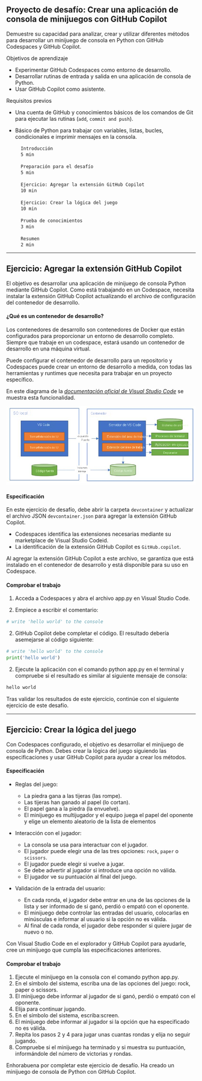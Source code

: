 

## Proyecto de desafío: Crear una aplicación de consola de minijuegos con GitHub Copilot

Demuestre su capacidad para analizar, crear y utilizar diferentes métodos para desarrollar un minijuego de consola en Python con GitHub Codespaces y GitHub Copilot.

Objetivos de aprendizaje
- Experimentar GitHub Codespaces como entorno de desarrollo.
- Desarrollar rutinas de entrada y salida en una aplicación de consola de Python.
- Usar GitHub Copilot como asistente.

Requisitos previos
- Una cuenta de GitHub y conocimientos básicos de los comandos de Git para ejecutar las rutinas (`add`, `commit and push`).
- Básico de Python para trabajar con variables, listas, bucles, condicionales e imprimir mensajes en la consola.

        Introducción
        5 min

        Preparación para el desafío
        5 min

        Ejercicio: Agregar la extensión GitHub Copilot
        10 min

        Ejercicio: Crear la lógica del juego
        10 min

        Prueba de conocimientos
        3 min

        Resumen
        2 min
___ 

## Ejercicio: Agregar la extensión GitHub Copilot

El objetivo es desarrollar una aplicación de minijuego de consola Python mediante GitHub Copilot. Como está trabajando en un Codespace, necesita instalar la extensión GitHub Copilot actualizando el archivo de configuración del contenedor de desarrollo.

#### ¿Qué es un contenedor de desarrollo?
Los contenedores de desarrollo son contenedores de Docker que están configurados para proporcionar un entorno de desarrollo completo. Siempre que trabaje en un codespace, estará usando un contenedor de desarrollo en una máquina virtual.

Puede configurar el contenedor de desarrollo para un repositorio y Codespaces puede crear un entorno de desarrollo a medida, con todas las herramientas y runtimes que necesita para trabajar en un proyecto específico.

En este diagrama de la *[documentación oficial de Visual Studio Code][5]* se muestra esta funcionalidad.

[5]: https://code.visualstudio.com/docs/remote/containers

![image](./img/dev-container.png)

#### Especificación
En este ejercicio de desafío, debe abrir la carpeta `devcontainer` y actualizar el archivo JSON `devcontainer.json` para agregar la extensión GitHub Copilot.

- Codespaces identifica las extensiones necesarias mediante su marketplace de Visual Studio Codeid.
- La identificación de la extensión GitHub Copilot es `GitHub.copilot`.

Al agregar la extensión GitHub Copilot a este archivo, se garantiza que está instalado en el contenedor de desarrollo y está disponible para su uso en Codespace.

#### Comprobar el trabajo
1. Acceda a Codespaces y abra el archivo app.py en Visual Studio Code.

2. Empiece a escribir el comentario:
``` py
# write 'hello world' to the console
```

2. GitHub Copilot debe completar el código. El resultado debería asemejarse al código siguiente:
``` py
# write 'hello world' to the console
print('hello world')
```

2. Ejecute la aplicación con el comando python app.py en el terminal y compruebe si el resultado es similar al siguiente mensaje de consola:
``` bash
hello world
```

Tras validar los resultados de este ejercicio, continúe con el siguiente ejercicio de este desafío.

___ 

## Ejercicio: Crear la lógica del juego

Con Codespaces configurado, el objetivo es desarrollar el minijuego de consola de Python. Debes crear la lógica del juego siguiendo las especificaciones y usar GitHub Copilot para ayudar a crear los métodos.

#### Especificación

- Reglas del juego:
    - La piedra gana a las tijeras (las rompe).
    - Las tijeras han ganado al papel (lo cortan).
    - El papel gana a la piedra (la envuelve).
    - El minijuego es multijugador y el equipo juega el papel del oponente y elige un elemento aleatorio de la lista de elementos

- Interacción con el jugador:
    - La consola se usa para interactuar con el jugador.
    - El jugador puede elegir una de las tres opciones: `rock`, `paper` o `scissors`.
    - El jugador puede elegir si vuelve a jugar.
    - Se debe advertir al jugador si introduce una opción no válida.
    - El jugador ve su puntuación al final del juego.

- Validación de la entrada del usuario:
    - En cada ronda, el jugador debe entrar en una de las opciones de la lista y ser informado de si ganó, perdió o empató con el oponente.
    - El minijuego debe controlar las entradas del usuario, colocarlas en minúsculas e informar al usuario si la opción no es válida.
    - Al final de cada ronda, el jugador debe responder si quiere jugar de nuevo o no.

Con Visual Studio Code en el explorador y GitHub Copilot para ayudarle, cree un minijuego que cumpla las especificaciones anteriores.

#### Comprobar el trabajo
1. Ejecute el minijuego en la consola con el comando python app.py.
2. En el símbolo del sistema, escriba una de las opciones del juego: rock, paper o scissors.
3. El minijuego debe informar al jugador de si ganó, perdió o empató con el oponente.
4. Elija para continuar jugando.
5. En el símbolo del sistema, escriba:screen.
6. El minijuego debe informar al jugador si la opción que ha especificado no es válida.
7. Repita los pasos 2 y 4 para jugar unas cuantas rondas y elija no seguir jugando.
8. Compruebe si el minijuego ha terminado y si muestra su puntuación, informándole del número de victorias y rondas.

Enhorabuena por completar este ejercicio de desafío. Ha creado un minijuego de consola de Python con GitHub Copilot.